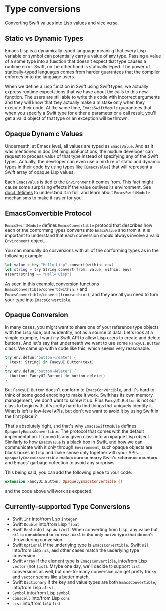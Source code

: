 # Type conversions

Converting Swift values into Lisp values and vice versa.

## Static vs Dynamic Types

Emacs Lisp is a dynamically typed language meaning that every Lisp variable or symbol can potentially carry a value of any type. Passing a value of a some type into a function that doesn't expect that type causes a runtime error. Swift, on the other hand is statically typed. The power of statically-typed languages comes from harder guarantees that the compiler enforces onto the language users.

When we define a Lisp function in Swift using Swift types, we actually express runtime expectations that we have about the calls to this new function. The users are still able to write this code with incorrect arguments and they will know that they actually make a mistake only when they execute their code. At the same time, `EmacsSwiftModule` guarantees that when you specify a Swift type for either a parameter or a call result, you'll get a valid object of that type or an exception will be thrown.

## Opaque Dynamic Values

Underneath, at Emacs level, all values are typed as ``EmacsValue``. And as it was mentioned in <doc:DefiningLispFunctions>, the module developer can request to process value of that type instead of specifying any of the Swift types. Actually, the developer can even use a mixture of static and dynamic types in their code by using types like `[EmacsValue]` that will represent a Swift array of opaque Lisp values.

Each ``EmacsValue`` is tied to the ``Environment`` it comes from. This fact might cause some surprising effects if the value outlives its environment. See <doc:Lifetimes> to understand it in full, and learn about `EmacsSwiftModule` mechanisms to make it easier for you.

## EmacsConvertible Protocol

`EmacsSwiftModule` defines ``EmacsConvertible`` protocol that describes how each of the conforming types converts into ``EmacsValue`` and from it. It is important to understand that each conversion should always involve a valid ``Environment`` object.

You can manually do conversions with all of the conforming types as in the following example

```swift
let value = try "Hello Lisp".convert(within: env)
let string = try String.convert(from: value, within: env)
assert(string == "Hello Lisp")
```

As seen in this example, conversion functions ``EmacsConvertible/convert(within:)`` and ``EmacsConvertible/convert(from:within:)``, and they are all you need to turn your type into ``EmacsConvertible``.

## Opaque Conversion

In many cases, you might want to share one of your reference type objects with the Lisp side, but as identity, not as a source of data. Let's look at a simple example, I want my Swift API to allow Lisp users to create and delete buttons. And let's say that underneath we want to use some `FancyUI.Button` class. We came up with a code like this, which seems very reasonable.

```swift
try env.defun("button-create") {
  (text: String) in FancyUI.Button(text)
}
try env.defun("button-delete") {
  (button: FancyUI.Button) in button.delete()
}
```

But `FancyUI.Button` doesn't conform to ``EmacsConvertible``, and it's hard to think of some good encoding to make it work. Swift has its own memory management, we don't want to screw it up. Plus `FancyUI.Button` is not our class to begin with, it's pretty hard to find things that uniquely identify it. What is left is low-level APIs, but don't we want to avoid it by using Swift in the first place!?

That's absolutely right, and that's why `EmacsSwiftModule` defines ``OpaquelyEmacsConvertible``. The protocol that comes with the default implementation. It converts any given class into an opaque Lisp object. Similarly to how ``EmacsValue`` is a black box in Swift, and how we can communicate with it only through ``Environment``, such opaque objects are black boxes in Lisp and make sense only together with your APIs. ``OpaquelyEmacsConvertible`` makes sure to marry Swift's reference counters and Emacs' garbage collection to avoid any surprises.

This being said, you can add the following piece to your code:
```swift
extension FancyUI.Button: OpaquelyEmacsConvertible {}
```
and the code above will work as expected.

## Currently-supported Type Conversions

 - Swift `Int` into/from Lisp `integer`
 - Swift `Double` into/from Lisp `float`
 - Swift `Bool` into Lisp as `t/nil`. When converting from Lisp, any value but `nil` is considered to be `true`. `Bool` is the only native type that doesn't throw during conversion.
 - Swift `Optional` if the underlying type is ``EmacsConvertible``. Swift `nil` into/from Lisp `nil`, and other cases match the underlying type conversion.
 - Swift `Array` if the element type is ``EmacsConvertible``, into/from Lisp `vector` (not `list`). Maybe one day, we'll decide to support `list` conversions as well, but one-to-many conversion can get pretty tricky and `vector` seems like a better match.
 - Swift `Dictionary` if the key and value types are both ``EmacsConvertible``, into/from Lisp `alist`.
 - ``Symbol`` into/from Lisp `symbol`
 - ``ConsCell`` into/from Lisp `cons`
 - ``List`` into/from Lisp `list`
